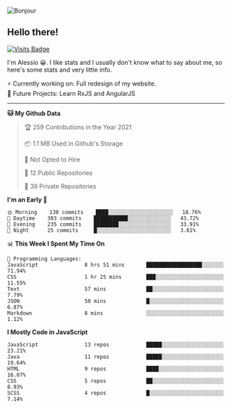 ![Bonjour](https://i.redd.it/ayih4qogh2a51.png)

## Hello there!
[![Visits Badge](https://badges.pufler.dev/visits/PandaSekh/PandaSekh)](https://alessiofranceschi.me)

I'm Alessio 😀. I like stats and I usually don't know what to say about me, so here's some stats and very little info.

⚡ Currently working on: Full redesign of my website.  
🤔 Future Projects: Learn RxJS and AngularJS

---

<!--START_SECTION:waka-->
**🐱 My Github Data** 

> 🏆 259 Contributions in the Year 2021
 > 
> 📦 1.1 MB Used in Github's Storage 
 > 
> 🚫 Not Opted to Hire
 > 
> 📜 12 Public Repositories 
 > 
> 🔑 39 Private Repositories  
 > 
**I'm an Early 🐤** 

```text
🌞 Morning    130 commits    ████░░░░░░░░░░░░░░░░░░░░░   18.76% 
🌆 Daytime    303 commits    ███████████░░░░░░░░░░░░░░   43.72% 
🌃 Evening    235 commits    ████████░░░░░░░░░░░░░░░░░   33.91% 
🌙 Night      25 commits     █░░░░░░░░░░░░░░░░░░░░░░░░   3.61%

```


📊 **This Week I Spent My Time On** 

```text
💬 Programming Languages: 
JavaScript               8 hrs 51 mins       ██████████████████░░░░░░░   71.94% 
CSS                      1 hr 25 mins        ███░░░░░░░░░░░░░░░░░░░░░░   11.55% 
Text                     57 mins             ██░░░░░░░░░░░░░░░░░░░░░░░   7.79% 
JSON                     50 mins             █░░░░░░░░░░░░░░░░░░░░░░░░   6.87% 
Markdown                 8 mins              ░░░░░░░░░░░░░░░░░░░░░░░░░   1.12%

```

**I Mostly Code in JavaScript** 

```text
JavaScript               13 repos            █████░░░░░░░░░░░░░░░░░░░░   23.21% 
Java                     11 repos            █████░░░░░░░░░░░░░░░░░░░░   19.64% 
HTML                     9 repos             ████░░░░░░░░░░░░░░░░░░░░░   16.07% 
CSS                      5 repos             ██░░░░░░░░░░░░░░░░░░░░░░░   8.93% 
SCSS                     4 repos             █░░░░░░░░░░░░░░░░░░░░░░░░   7.14%

```



<!--END_SECTION:waka-->
